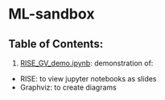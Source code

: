 # ML-sandbox

## Table of Contents:

1. [RISE_GV_demo.ipynb](RISE_GV_demo.ipynb): demonstration of: 
- RISE: to view jupyter notebooks as slides
- Graphviz: to create diagrams